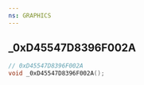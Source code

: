 ```yaml
---
ns: GRAPHICS
---
```

## _0xD45547D8396F002A

```c
// 0xD45547D8396F002A
void _0xD45547D8396F002A();
```

